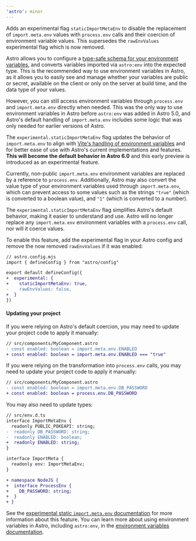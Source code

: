 ```yaml
---
'astro': minor
---
```


Adds an experimental flag `staticImportMetaEnv` to disable the replacement of `import.meta.env` values with `process.env` calls and their coercion of environment variable values. This supersedes the `rawEnvValues` experimental flag which is now removed.

Astro allows you to configure a [type-safe schema for your environment variables](/en/guides/environment-variables/#type-safe-environment-variables), and converts variables imported via `astro:env` into the expected type. This is the recommended way to use environment variables in Astro, as it allows you to easily see and manage whether your variables are public or secret, available on the client or only on the server at build time, and the data type of your values.

However, you can still access environment variables through `process.env` and `import.meta.env` directly when needed. This was the only way to use environment variables in Astro before `astro:env` was added in Astro 5.0, and Astro's default handling of `import.meta.env` includes some logic that was only needed for earlier versions of Astro.

The `experimental.staticImportMetaEnv` flag updates the behavior of `import.meta.env` to align with [Vite's handling of environment variables](https://vite.dev/guide/env-and-mode.html#env-variables) and for better ease of use with Astro's current implementations and features. **This will become the default behavior in Astro 6.0** and this early preview is introduced as an experimental feature.

Currently, non-public `import.meta.env` environment variables are replaced by a reference to `process.env`. Additionally, Astro may also convert the value type of your environment variables used through `import.meta.env`, which can prevent access to some values such as the strings `"true"` (which is converted to a boolean value), and `"1"` (which is converted to a number).

The `experimental.staticImportMetaEnv` flag simplifies Astro's default behavior, making it easier to understand and use. Astro will no longer replace any `import.meta.env` environment variables with a `process.env` call, nor will it coerce values.

To enable this feature, add the experimental flag in your Astro config and remove the now removed `rawEnvValues` if it was enabled:

```diff
// astro.config.mjs
import { defineConfig } from "astro/config"

export default defineConfig({
+  experimental: {
+    staticImportMetaEnv: true,
-    rawEnvValues: false,   
+  }
})
```

#### Updating your project

If you were relying on Astro's default coercion, you may need to update your project code to apply it manually:

```diff
// src/components/MyComponent.astro
- const enabled: boolean = import.meta.env.ENABLED
+ const enabled: boolean = import.meta.env.ENABLED === "true"
```

If you were relying on the transformation into `process.env` calls, you may need to update your project code to apply it manually:

```diff
// src/components/MyComponent.astro
- const enabled: boolean = import.meta.env.DB_PASSWORD
+ const enabled: boolean = process.env.DB_PASSWORD
```

You may also need to update types:

```diff
// src/env.d.ts
interface ImportMetaEnv {
  readonly PUBLIC_POKEAPI: string;
-  readonly DB_PASSWORD: string;
-  readonly ENABLED: boolean;
+  readonly ENABLED: string;
}

interface ImportMeta {
  readonly env: ImportMetaEnv;
}

+ namespace NodeJS {
+  interface ProcessEnv {
+    DB_PASSWORD: string;
+  }
+ }
```

See the [experimental static `import.meta.env` documentation](https://docs.astro.build/en/reference/experimental-flags/static-import-meta-env/) for more information about this feature. You can learn more about using environment variables in Astro, including `astro:env`, in the [environment variables documentation](/en/guides/environment-variables/).
